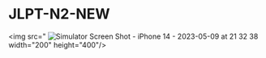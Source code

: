 # JLPT-N2-NEW

<img src="  ![Simulator Screen Shot - iPhone 14 - 2023-05-09 at 21 32 38](https://github.com/Jamminssssss/JLPT-N2-NEW/assets/91593937/3e85b76d-b9dd-42f5-aeb7-159c853492af)
width="200" height="400"/>
